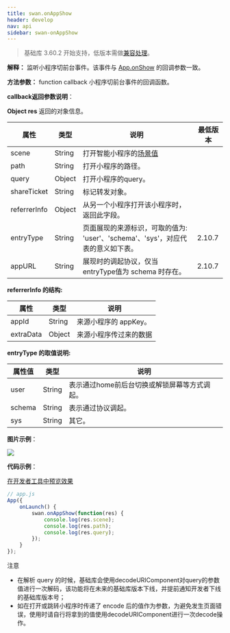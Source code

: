```yaml
---
title: swan.onAppShow
header: develop
nav: api
sidebar: swan-onAppShow
---
```


 
> 基础库 3.60.2 开始支持，低版本需做[兼容处理](https://smartprogram.baidu.com/docs/develop/swan/compatibility/)。

**解释：** 监听小程序切前台事件。该事件与 [App.onShow](/develop/framework/app_service_register/) 的回调参数一致。

**方法参数：** function callback
小程序切前台事件的回调函数。

**callback返回参数说明**：

**Object res**
返回的对象信息。

|属性  |类型  |说明  |最低版本|
|---- | ---- | ---- |---|
|scene | String | 打开智能小程序的<a href="http://smartprogram.baidu.com/docs/data/scene/">场景值</a> | |
|path|String|打开小程序的路径。| |
|query|Object|打开小程序的query。| |
|shareTicket|String|标记转发对象。| |
|referrerInfo|Object|从另一个小程序打开该小程序时，返回此字段。| |
|entryType|String|页面展现的来源标识，可取的值为: 'user'、'schema'、'sys'，对应代表的意义如下表。|2.10.7|
|appURL| String|展现时的调起协议，仅当entryType值为 schema 时存在。|2.10.7|

**referrerInfo 的结构:**

|属性|类型|说明|
|---- | ---- | ---- |
|appId|String|来源小程序的 appKey。|  
|extraData|Object|来源小程序传过来的数据|  

**entryType 的取值说明:**

|属性值|类型|说明|
|----|----|----|
|user|String|表示通过home前后台切换或解锁屏幕等方式调起。|
|schema|String|表示通过协议调起。|
|sys|String|其它。|

**图片示例**：

<div class="m-doc-custom-examples">
    <div class="m-doc-custom-examples-correct">
        <img src="https://b.bdstatic.com/miniapp/images/onAppShow.gif">
    </div>
    <div class="m-doc-custom-examples-correct">
        <img src=" ">
    </div>
    <div class="m-doc-custom-examples-correct">
        <img src=" ">
    </div>     
</div>

**代码示例**：

<a href="swanide://fragment/68fb2a8f3e534b87eb78cf2f3131754c1566460332372" title="在开发者工具中预览效果" target="_self">在开发者工具中预览效果</a>

```js
// app.js
App({
    onLaunch() {
        swan.onAppShow(function(res) {
            console.log(res.scene);
            console.log(res.path);
            console.log(res.query);
        });
    }
});
```


<div class="m-doc-custom-examples">
<div class="m-doc-custom-examples-warning">
    <p class="m-doc-custom-examples-title">注意</p><p class="m-doc-custom-examples-text"><ul><li>在解析 query 的时候，基础库会使用decodeURIComponent对query的参数值进行一次解码，该功能将在未来的基础库版本下线，并提前通知开发者下线的基础库版本号；</li><li>如在打开或跳转小程序时传递了 encode 后的值作为参数，为避免发生页面错误，使用时请自行将拿到的值使用decodeURIComponent进行一次decode操作。</li></ul></p>
</div>
</div>
